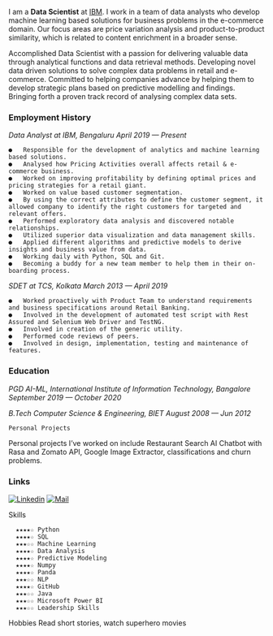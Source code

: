 I am a **Data Scientist** at [IBM](https://in.linkedin.com/company/ibm). I work in a team of data analysts who develop machine learning based solutions for business problems in the e-commerce domain. Our focus areas are price variation analysis and product-to-product similarity, which is related to content enrichment in a broader sense.


Accomplished Data Scientist with a passion for delivering valuable data through analytical functions and data retrieval methods. Developing novel data driven solutions to solve complex data problems in retail and e-commerce. Committed to helping companies advance by helping them to develop strategic plans based on predictive modelling and findings. Bringing forth a proven track record of analysing complex data sets.
 
### Employment History
*Data Analyst at IBM, Bengaluru
April 2019 — Present*
```	
●	Responsible for the development of analytics and machine learning based solutions.
●	Analysed how Pricing Activities overall affects retail & e-commerce business.
●	Worked on improving profitability by defining optimal prices and pricing strategies for a retail giant.
●	Worked on value based customer segmentation.
●	By using the correct attributes to define the customer segment, it allowed company to identify the right customers for targeted and relevant offers.
●	Performed exploratory data analysis and discovered notable relationships. 
●	Utilized superior data visualization and data management skills.
●	Applied different algorithms and predictive models to derive insights and business value from data.
●	Working daily with Python, SQL and Git.
●	Becoming a buddy for a new team member to help them in their on-boarding process.
```
*SDET at TCS, Kolkata
March 2013 — April 2019*
```
●	Worked proactively with Product Team to understand requirements and business specifications around Retail Banking.
●	Involved in the development of automated test script with Rest Assured and Selenium Web Driver and TestNG.
●	Involved in creation of the generic utility.
●	Performed code reviews of peers.
●	Involved in design, implementation, testing and maintenance of features.
```
### Education

*PGD AI-ML, International Institute of Information Technology, Bangalore 
September 2019 — October 2020*

*B.Tech Computer Science & Engineering, BIET
August 2008 — Jun 2012*

 	Personal Projects
Personal projects I’ve worked on include Restaurant Search AI Chatbot with Rasa and Zomato API, Google Image Extractor, classifications and churn problems.

### Links
[![Linkedin](https://img.shields.io/badge/-LinkedIn-blue?style=flat&logo=Linkedin&logoColor=white)](https://www.linkedin.com/in/geetakumari/)
[![Mail](https://img.shields.io/badge/-Mail-blue?style=flat&logo=Microsoft-Outlook&logoColor=white)](mailto:geeta.kumari06@outlook.com)

Skills
```  
  ★★★★☆ Python
  ★★★★☆ SQL
  ★★★☆☆ Machine Learning
  ★★★★☆ Data Analysis
  ★★★★☆ Predictive Modeling
  ★★★★☆ Numpy
  ★★★★☆ Panda
  ★★★☆☆ NLP
  ★★★★☆ GitHub
  ★★★☆☆ Java
  ★★★☆☆ Microsoft Power BI
  ★★★☆☆ Leadership Skills
 ```	 

Hobbies
Read short stories, watch superhero movies

